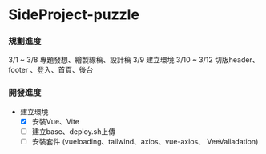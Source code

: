 # SideProject-puzzle

### 規劃進度
3/1 ~ 3/8 專題發想、繪製線稿、設計稿
3/9 建立環境
3/10 ~ 3/12 切版header、footer 、登入、首頁、後台


### 開發進度

- 建立環境
  - [x] 安裝Vue、Vite 
  - [ ] 建立base、deploy.sh上傳
  - [ ] 安裝套件 (vueloading、tailwind、axios、vue-axios、 VeeValiadation)